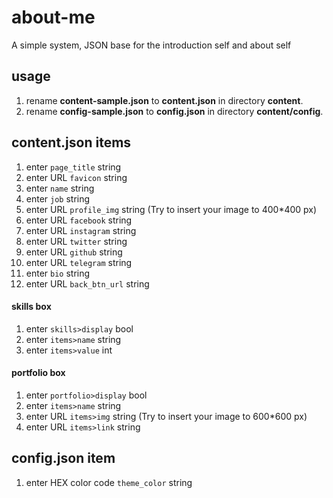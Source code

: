 # about-me
 A simple system, JSON base for the introduction self and about self
## usage
 1. rename **content-sample.json** to **content.json** in directory **content**.
 2. rename **config-sample.json** to **config.json** in directory **content/config**.
 ## content.json items
1. enter `page_title` string
2. enter URL `favicon` string
3. enter `name` string
4. enter `job` string
5. enter URL `profile_img` string (Try to insert your image to 400*400 px)
6. enter URL `facebook` string
7. enter URL `instagram` string
8. enter URL `twitter` string
9. enter URL `github` string
10. enter URL `telegram` string 
11. enter `bio` string
12. enter URL `back_btn_url` string 
#### skills box
1. enter `skills>display` bool
2. enter `items>name` string
3. enter `items>value` int
#### portfolio box
1. enter `portfolio>display` bool
2. enter `items>name` string
3. enter URL `items>img` string (Try to insert your image to 600*600 px)
4. enter URL `items>link` string
## config.json item
1. enter HEX color code `theme_color` string
